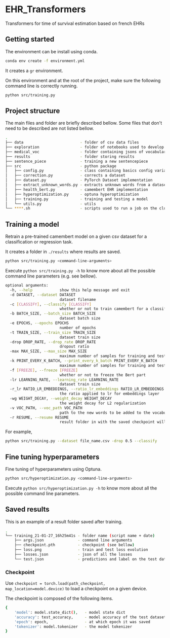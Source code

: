 # EHR_Transformers

Transformers for time of survival estimation based on french EHRs

## Getting started

The environment can be install using conda.

```bash
conda env create -f environment.yml
```

It creates a `gr` environment.

On this environment and at the root of the project, make sure the following command line is correctly running.

```bash
python src/training.py
```

## Project structure

The main files and folder are briefly described bellow. Some files that don't need to be described are not listed bellow.

```bash
.
├── data                         - folder of csv data files
├── exploration                  - folder of notebooks used to develop
├── medical_voc                  - folder containing jsons of vocabulary
├── results                      - folder storing results
├── sentence_piece               - training a new sentencepiece
├── src                          - python package
│   ├── config.py                - class containing basics config variables
│   ├── correction.py            - corrects a dataset
│   ├── dataset.py               - PyTorch Dataset implementation
│   ├── extract_unknown_words.py - extracts unknown words from a dataset
│   ├── health_bert.py           - camembert EHR implementation
│   ├── hyperoptimization.py     - optuna hyperoptimization
│   ├── training.py              - training and testing a model
│   └── utils.py                 - utils
└── ****.sh                      - scripts used to run a job on the cluster of centralesupelec
```

## Training a model

Retrain a pre-trained camembert model on a given csv dataset for a classification or regression task.

It creates a folder in `./results` where results are saved.

```bash
python src/training.py <command-line-arguments>
```

Execute `python src/training.py -h` to know more about all the possible command line parameters (e.g. see bellow).

```bash
optional arguments:
  -h, --help            show this help message and exit
  -d DATASET, --dataset DATASET
                        dataset filename
  -c [CLASSIFY], --classify [CLASSIFY]
                        whether or not to train camembert for a classification task
  -b BATCH_SIZE, --batch_size BATCH_SIZE
                        dataset batch size
  -e EPOCHS, --epochs EPOCHS
                        number of epochs
  -t TRAIN_SIZE, --train_size TRAIN_SIZE
                        dataset train size
  -drop DROP_RATE, --drop_rate DROP_RATE
                        dropout ratio
  -max MAX_SIZE, --max_size MAX_SIZE
                        maximum number of samples for training and testing
  -k PRINT_EVERY_K_BATCH, --print_every_k_batch PRINT_EVERY_K_BATCH
                        maximum number of samples for training and testing
  -f [FREEZE], --freeze [FREEZE]
                        whether or not to freeze the Bert part
  -lr LEARNING_RATE, --learning_rate LEARNING_RATE
                        dataset train size
  -r_lr RATIO_LR_EMBEDDINGS, --ratio_lr_embeddings RATIO_LR_EMBEDDINGS
                        the ratio applied to lr for embeddings layer
  -wg WEIGHT_DECAY, --weight_decay WEIGHT_DECAY
                        the weight decay for L2 regularization
  -v VOC_PATH, --voc_path VOC_PATH
                        path to the new words to be added to the vocabulary of camembert
  -r RESUME, --resume RESUME
                        result folder in with the saved checkpoint will be reused
```

For example,

```bash
python src/training.py --dataset file_name.csv -drop 0.5 --classify
```

## Fine tuning hyperparameters

Fine tuning of hyperparameters using Optuna.

```bash
python src/hyperoptimization.py <command-line-arguments>
```

Execute `python src/hyperoptimization.py -h` to know more about all the possible command line parameters.

## Saved results

This is an example of a result folder saved after training.

```bash
.
└── training_21-01-27_16h25m41s - folder name (script name + date)
    ├── args.json               - command line arguments
    ├── checkpoint.pth          - checkpoint (see bellow)
    ├── loss.png                - train and test loss evolution
    ├── losses.json             - json of all the losses
    └── test.json               - predictions and label on the test dataset
```

### Checkpoint

Use `checkpoint = torch.load(path_checkpoint, map_location=model.device)` to load a checkpoint on a given device.

The checkpoint is composed of the following items.
```bash
{
    'model': model.state_dict(),   - model state dict
    'accuracy': test_accuracy,     - model accuracy of the test dataset
    'epoch': epoch,                - at which epoch it was saved
    'tokenizer': model.tokenizer   - the model tokenizer
}
```
